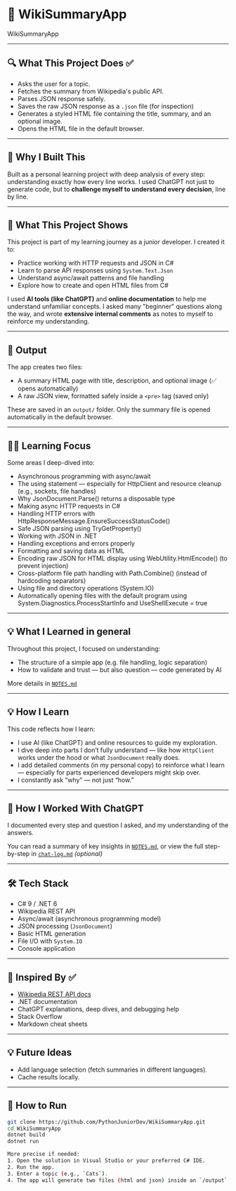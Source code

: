 # 📰 WikiSummaryApp
WikiSummaryApp

---

## 🔍 What This Project Does ✅

- Asks the user for a topic.
- Fetches the summary from Wikipedia's public API.
- Parses JSON response safely.
- Saves the raw JSON response as a `.json` file (for inspection)
- Generates a styled HTML file containing the title, summary, and an optional image.
- Opens the HTML file in the default browser.

---

## 📌 Why I Built This

Built as a personal learning project with deep analysis of every step: understanding exactly how every line works.
I used ChatGPT not just to generate code, but to **challenge myself to understand every decision**, line by line.

---

## 🎯 What This Project Shows

This project is part of my learning journey as a junior developer. I created it to:

- Practice working with HTTP requests and JSON in C#
- Learn to parse API responses using `System.Text.Json`
- Understand async/await patterns and file handling
- Explore how to create and open HTML files from C#

I used **AI tools (like ChatGPT)** and **online documentation** to help me understand unfamiliar concepts. I asked many "beginner" questions along the way, and wrote **extensive internal comments** as notes to myself to reinforce my understanding.

---

## 📂 Output

The app creates two files:

- A summary HTML page with title, description, and optional image (✅ opens automatically)
- A raw JSON view, formatted safely inside a `<pre>` tag (saved only)

These are saved in an `output/` folder. Only the summary file is opened automatically in the default browser.

---

## 👨‍💻 Learning Focus

  Some areas I deep-dived into:
- Asynchronous programming with async/await
- The using statement — especially for HttpClient and resource cleanup (e.g., sockets, file handles)
- Why JsonDocument.Parse() returns a disposable type
- Making async HTTP requests in C#
- Handling HTTP errors with HttpResponseMessage.EnsureSuccessStatusCode()
- Safe JSON parsing using TryGetProperty()
- Working with JSON in .NET
- Handling exceptions and errors properly
- Formatting and saving data as HTML
- Encoding raw JSON for HTML display using WebUtility.HtmlEncode() (to prevent injection)
- Cross-platform file path handling with Path.Combine() (instead of hardcoding separators)
- Using file and directory operations (System.IO)
- Automatically opening files with the default program using System.Diagnostics.ProcessStartInfo and UseShellExecute = true

---

## 💡 What I Learned in general

Throughout this project, I focused on understanding:
- The structure of a simple app (e.g. file handling, logic separation)
- How to validate and trust — but also question — code generated by AI

More details in [`NOTES.md`](./NOTES.md)

---

## 💡 How I Learn

This code reflects how I learn:

- I use AI (like ChatGPT) and online resources to guide my exploration.
- I dive deep into parts I don’t fully understand — like how `HttpClient` works under the hood or what `JsonDocument` really does.
- I add detailed comments (in my personal copy) to reinforce what I learn — especially for parts experienced developers might skip over.
- I constantly ask “why” — not just “how.”

---

## 🧠 How I Worked With ChatGPT

I documented every step and question I asked, and my understanding of the answers.

You can read a summary of key insights in [`NOTES.md`](./NOTES.md), or view the full step-by-step in [`chat-log.md`](./chat-log.md) *(optional)*

---

## 🛠️ Tech Stack

- C# 9 / .NET 6
- Wikipedia REST API
- Async/await (asynchronous programming model)
- JSON processing (`JsonDocument`)
- Basic HTML generation
- File I/O with `System.IO`
- Console application

---

## 🙌 Inspired By ✅

- [Wikipedia REST API docs](https://en.wikipedia.org/api/rest_v1/)
- .NET documentation
- ChatGPT explanations, deep dives, and debugging help
- Stack Overflow
- Markdown cheat sheets

---

## 💡 Future Ideas

- Add language selection (fetch summaries in different languages).
- Cache results locally.

---

## 🚀 How to Run

```bash
git clone https://github.com/PythonJuniorDev/WikiSummaryApp.git
cd WikiSummaryApp
dotnet build
dotnet run

More precise if needed:
1. Open the solution in Visual Studio or your preferred C# IDE.
2. Run the app.
3. Enter a topic (e.g., `Cats`).
4. The app will generate two files (html and json) inside an `/output` folder and open them in your browser
